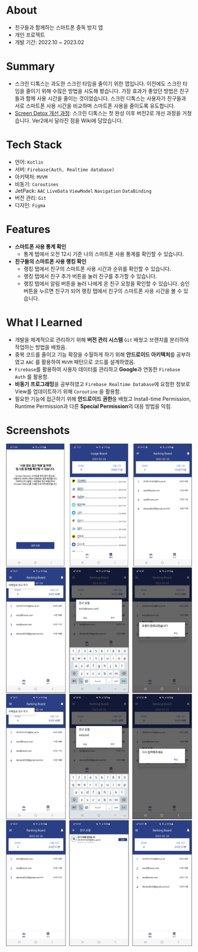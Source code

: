 # About

- 친구들과 함께하는 스마트폰 중독 방지 앱
- 개인 프로젝트
- 개발 기간: 2022.10 ~ 2023.02

# Summary

- 스크린 디톡스는 과도한 스크린 타임을 줄이기 위한 앱입니다. 이전에도 스크린 타임을 줄이기 위해 수많은 방법을 시도해 봤습니다. 가장 효과가 좋았던 방법은 친구들과 함께 사용 시간을 줄이는 것이었습니다. 스크린 디톡스는 사용자가 친구들과 서로 스마트폰 사용 시간을 비교하며 스마트폰 사용을 줄이도록 유도합니다.
- [Screen Detox 개선 과정](https://github.com/hamcoding9/ScreenDetox-v2/wiki/Screen-Detox-%EA%B0%9C%EC%84%A0-%EA%B3%BC%EC%A0%95): 스크린 디톡스는 첫 완성 이후 버전2로 개선 과정을 거쳤습니다. Ver2에서 달라진 점을 Wiki에 담았습니다.

# Tech Stack

- 언어: `Kotlin`
- 서버: `Firebase(Auth, Realtime database)`
- 아키텍처: `MVVM`
- 비동기: `Coroutines`
- JetPack: `AAC` `LiveData` `ViewModel` `Navigation` `DataBinding`
- 버전 관리: `Git`
- 디자인: `Figma`

# Features
- **스마트폰 사용 통계 확인**
    - 통계 탭에서 오전 12시 기준 나의 스마트폰 사용 통계를 확인할 수 있습니다.
- **친구들의 스마트폰 사용 랭킹 확인**
    - 랭킹 탭에서 친구의 스마트폰 사용 시간과 순위를 확인할 수 있습니다.
    - 랭킹 탭에서 친구 추가 버튼을 눌러 친구를 추가할 수 있습니다.
    - 랭킹 탭에서 알림 버튼을 눌러 나에게 온 친구 요청을 확인할 수 있습니다. 승인 버튼을 누르면 친구가 되어 랭킹 탭에서 친구의 스마트폰 사용 시간을 볼 수 있습니다.

# What I Learned

- 개발을 체계적으로 관리하기 위해 **버전 관리 시스템** `Git` 배웠고 브랜치를 분리하여 작업하는 방법을 배웠음.
- 중복 코드를 줄이고 기능 확장을 수월하게 하기 위해 **안드로이드 아키텍처**를 공부하였고 `AAC` 를 활용하여 `MVVM` 패턴으로 코드를 설계하였음.
- `Firebase`를 활용하여 사용자 데이터를 관리하고 **Google**과 연동한 `Firebase Auth` 를 활용함.
- **비동기 프로그래밍**을 공부하였고 `Firebase Realtime Database`에 요청한 정보로 View를 업데이트하기 위해 `Coroutine` 을 활용함.
- 필요한 기능에 접근하기 위해 ******안드로이드 권한******을 배웠고 Install-time Permission, Runtime Permission과 다른 **Special Permission**의 대응 방법을 익힘.

# Screenshots
<img src="./screenshots/screenshot_intro.png"></center>
<img src="./screenshots/screenshot_request_valid.png"></center>
<img src="./screenshots/screenshot_request_invalid.png"></center>
<img src="./screenshots/screenshot_submit.png"></center>
